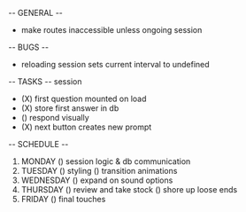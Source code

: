 -- GENERAL --
- make routes inaccessible unless ongoing session

-- BUGS --
- reloading session sets current interval to undefined

-- TASKS --
session
- (X) first question mounted on load
- (X) store first answer in db
- () respond visually
- (X) next button creates new prompt

-- SCHEDULE --
1. MONDAY
   () session logic & db communication 
2. TUESDAY
   () styling
   () transition animations
3. WEDNESDAY
   () expand on sound options
4. THURSDAY
   () review and take stock
   () shore up loose ends
5. FRIDAY
   () final touches
